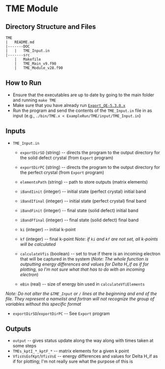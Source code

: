 # TME Module
## Directory Structure and Files
```
TME
|	README.md
|-------DOC
|	|	TME_Input.in
|-------src
	|	Makefile
	|	TME_Main_v9.f90
	|	TME_Module_v28.f90
```

## How to Run
* Ensure that the executables are up to date by going to the main folder and running `make TME`
* Make sure that you have already run [`Export_QE-5.3.0.x`](../QE-dependent/QE-5.3.0/Export/README.md)
* Run the program and send the contents of the `TME_Input.in` file in as input (e.g., `./bin/TME.x < ExampleRun/TME/input/TME_Input.in`)

## Inputs
* `TME_Input.in`
	* `exportDirSD` (string) -- directs the program to the output directory for the solid defect crystal (from `Export` program)
	* `exportDirPC` (string) -- directs the program to the output directory for the perfect crystal (from `Export` program)
	* `elementsPath` (string) -- path to store outputs (matrix elements)
	* `iBandIinit` (integer) -- initial state (perfect crystal) initial band
	* `iBandIfinal` (integer) -- initial state (perfect crystal) final band
	* `iBandFinit` (integer) -- final state (solid defect) initial band
	* `iBandFfinal` (integer) -- final state (solid defect) final band
	* `ki` (integer) -- initial k-point
	* `kf` (integer) -- final k-point
	_Note: if `ki` and `kf` are not set, all k-points will be calculated_

	* `calculateVfis` (boolean) -- set to true if there is an incoming electron that will be captured in the system (_Note: The whole function is outputting energy differences and values for Delta H_if as if for plotting, so I'm not sure what that has to do with an incoming electron_)
	* `eBin` (real) -- size of energy bin used in `calculateVfiElements`
	
_Note: Do not alter the `&TME_Input` or `/` lines at the beginning and end of the file. They represent a namelist and fortran will not recognize the group of variables without this specific format_

* `exportDirSD`/`exportDirPC` -- See `Export` program

## Outputs 

* `output` -- gives status update along the way along with times taken at some steps
* `TMEs_kptI_*_kptF_*` -- matrix elements for a given k point
* `VfisVsEofKpt`/`VfisVsE` -- energy differences and values for Delta H_if as if for plotting; I'm not really sure what the purpose of this is
